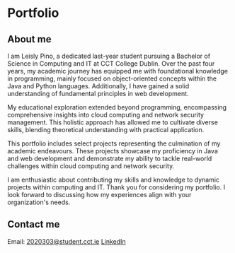 # Portfolio

## About me

I am Leisly Pino, a dedicated last-year student pursuing a Bachelor of Science in Computing and IT at CCT College Dublin. Over the past four years, my academic journey has equipped me with foundational knowledge in programming, mainly focused on object-oriented concepts within the Java and Python languages. Additionally, I have gained a solid understanding of fundamental principles in web development.

My educational exploration extended beyond programming, encompassing comprehensive insights into cloud computing and network security management. This holistic approach has allowed me to cultivate diverse skills, blending theoretical understanding with practical application.

This portfolio includes select projects representing the culmination of my academic endeavours. These projects showcase my proficiency in Java and web development and demonstrate my ability to tackle real-world challenges within cloud computing and network security.

I am enthusiastic about contributing my skills and knowledge to dynamic projects within computing and IT. Thank you for considering my portfolio. I look forward to discussing how my experiences align with your organization's needs.

## Contact me

Email: 2020303@student.cct.ie
[LinkedIn](https://www.linkedin.com/in/lepidu/)

